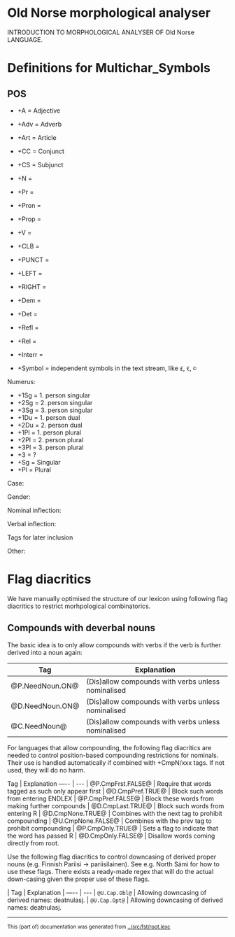 
# Old Norse morphological analyser
INTRODUCTION TO MORPHOLOGICAL ANALYSER OF Old Norse LANGUAGE.


 # Definitions for Multichar_Symbols

## POS
 * +A = Adjective
 * +Adv = Adverb
 * +Art = Article
 * +CC = Conjunct
 * +CS = Subjunct
 * +N =
 * +Pr =
 * +Pron =
 * +Prop =
 * +V =

 * +CLB =
 * +PUNCT =
 * +LEFT =
 * +RIGHT =

 * +Dem =
 * +Det =
 * +Refl =
 * +Rel =
 * +Interr = 
 * +Symbol = independent symbols in the text stream, like `£`, `€`, `©`

Numerus:
 * +1Sg  = 1. person singular
 * +2Sg  = 2. person singular
 * +3Sg  = 3. person singular
 * +1Du  = 1. person dual
 * +2Du  = 2. person dual
 * +1Pl  = 1. person plural
 * +2Pl  = 2. person plural
 * +3Pl  = 3. person plural
 * +3    = ?
 * +Sg   = Singular
 * +Pl   = Plural

Case:

Gender:

Nominal inflection:

Verbal inflection:

Tags for later inclusion

Other:

# Flag diacritics
We have manually optimised the structure of our lexicon using following
flag diacritics to restrict morhpological combinatorics.

## Compounds with deverbal nouns

The basic idea is to only allow compounds
with verbs if the verb is further derived into a noun again:

Tag | Explanation
--- | ---
 |  @P.NeedNoun.ON@ | (Dis)allow compounds with verbs unless nominalised
 |  @D.NeedNoun.ON@ | (Dis)allow compounds with verbs unless nominalised
 |  @C.NeedNoun@ | (Dis)allow compounds with verbs unless nominalised

For languages that allow compounding, the following flag diacritics are needed
to control position-based compounding restrictions for nominals. Their use is
handled automatically if combined with +CmpN/xxx tags. If not used, they will
do no harm.

Tag | Explanation
—-- | ---
 |  @P.CmpFrst.FALSE@ | Require that words tagged as such only appear first
 |  @D.CmpPref.TRUE@ | Block such words from entering ENDLEX
 |  @P.CmpPref.FALSE@ | Block these words from making further compounds
 |  @D.CmpLast.TRUE@ | Block such words from entering R
 |  @D.CmpNone.TRUE@ | Combines with the next tag to prohibit compounding
 |  @U.CmpNone.FALSE@ | Combines with the prev tag to prohibit compounding
 |  @P.CmpOnly.TRUE@ | Sets a flag to indicate that the word has passed R
 |  @D.CmpOnly.FALSE@ | Disallow words coming directly from root.

Use the following flag diacritics to control downcasing of derived proper
nouns (e.g. Finnish Pariisi -> pariisilainen). See e.g. North Sámi for how to use
these flags. There exists a ready-made regex that will do the actual down-casing
given the proper use of these flags.

| Tag | Explanation
| —-- | ---
 | `@U.Cap.Obl@` | Allowing downcasing of derived names: deatnulasj.
 | `@U.Cap.Opt@` | Allowing downcasing of derived names: deatnulasj.











* * *
<small>This (part of) documentation was generated from [../src/fst/root.lexc](http://github.com/giellalt/lang-non/blob/main/../src/fst/root.lexc)</small>